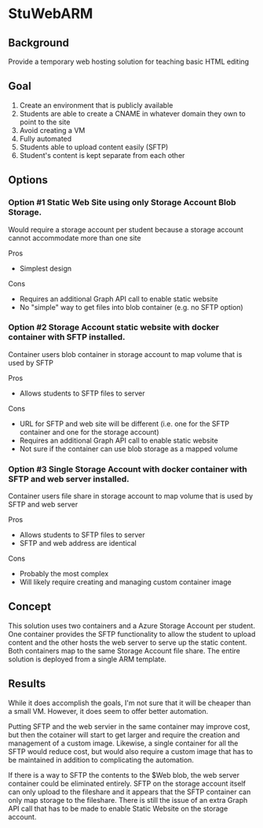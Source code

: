 # StuWebARM
## Background
Provide a temporary web hosting solution for teaching basic HTML editing

## Goal
1. Create an environment that is publicly available
2. Students are able to create a CNAME in whatever domain they own to point to the site
3. Avoid creating a VM
4. Fully automated
5. Students able to upload content easily (SFTP)
6. Student's content is kept separate from each other

## Options
### Option #1 Static Web Site using only Storage Account Blob Storage. 

Would require a storage account per student because a storage account cannot accommodate more than one site

Pros
- Simplest design

Cons
- Requires an additional Graph API call to enable static website
- No "simple" way to get files into blob container (e.g. no SFTP option)

### Option #2 Storage Account static website with docker container with SFTP installed. 

Container users blob container in storage account to map volume that is used by SFTP

Pros
- Allows students to SFTP files to server

Cons
- URL for SFTP and web site will be different (i.e. one for the SFTP container and one for the storage account)
- Requires an additional Graph API call to enable static website
- Not sure if the container can use blob storage as a mapped volume


### Option #3 Single Storage Account with docker container with SFTP and web server installed. 
Container users file share in storage account to map volume that is used by SFTP and web server

Pros
- Allows students to SFTP files to server
- SFTP and web address are identical

Cons
- Probably the most complex
- Will likely require creating and managing custom container image

## Concept
This solution uses two containers and a Azure Storage Account per student. One container provides the SFTP functionality to allow the student to upload content and the other hosts the web server to serve up the static content. Both containers map to the same Storage Account file share. The entire solution is deployed from a single ARM template.

## Results
While it does accomplish the goals, I'm not sure that it will be cheaper than a small VM. However, it does seem to offer better automation. 

Putting SFTP and the web servier in the same container may improve cost, but then the cotainer will start to get larger and require the creation and management of a custom image. Likewise, a single container for all the SFTP would reduce cost, but would also require a custom image that has to be maintained in addition to complicating the automation. 

If there is a way to SFTP the contents to the $Web blob, the web server container could be eliminated entirely. SFTP on the storage account itself can only upload to the fileshare and it appears that the SFTP container can only map storage to the fileshare. There is still the issue of an extra Graph API call that has to be made to enable Static Website on the storage account. 
